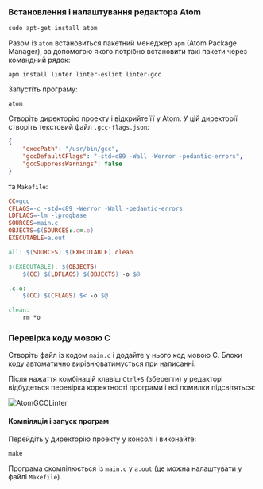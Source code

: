 ### Встановлення і налаштування редактора Atom

~~~~
sudo apt-get install atom
~~~~

Разом із `atom` встановиться пакетний менеджер `apm` (Atom Package Manager), за допомогою якого потрібно встановити такі пакети через командний рядок:
~~~
apm install linter linter-eslint linter-gcc
~~~

Запустіть програму:
~~~~
atom
~~~~

Створіть директорію проекту і відкрийте її у Atom. У цій директорії створіть текстовий файл `.gcc-flags.json`:
~~~json
{
	"execPath": "/usr/bin/gcc",
	"gccDefaultCFlags": "-std=c89 -Wall -Werror -pedantic-errors",
	"gccSuppressWarnings": false
}
~~~

та `Makefile`:
~~~Makefile
CC=gcc
CFLAGS=-c -std=c89 -Werror -Wall -pedantic-errors
LDFLAGS=-lm -lprogbase
SOURCES=main.c
OBJECTS=$(SOURCES:.c=.o)
EXECUTABLE=a.out

all: $(SOURCES) $(EXECUTABLE) clean

$(EXECUTABLE): $(OBJECTS)
	$(CC) $(LDFLAGS) $(OBJECTS) -o $@

.c.o:
	$(CC) $(CFLAGS) $< -o $@

clean:
	rm *o
~~~

### Перевірка коду мовою С

Створіть файл із кодом `main.c` і додайте у нього код мовою С. Блоки коду автоматично вирівнюватимусться при написанні.

Після нажаття комбінацій клавіш `Ctrl+S` (зберегти) у редакторі відбудеться перевірка коректності програми і всі помилки підсвітяться:

![AtomGCCLinter](https://raw.githubusercontent.com/wiki/PublicHadyniak/progbase/images/atom_linter_gcc.png)

#### Компіляція і запуск програм

Перейдіть у директорію проекту у консолі і виконайте:
~~~~
make
~~~~

Програма скомпілюється із `main.c` у `a.out` (це можна налаштувати у файлі `Makefile`).

